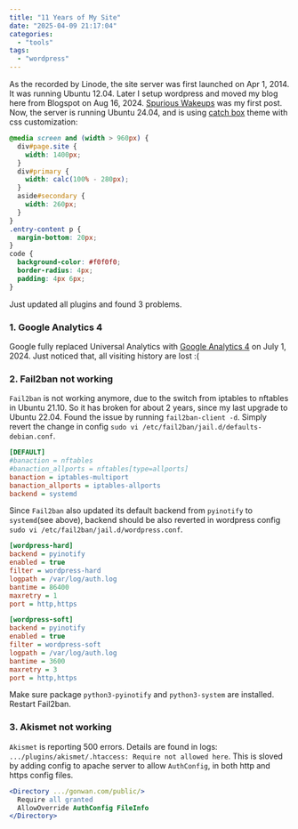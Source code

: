 ```yaml
---
title: "11 Years of My Site"
date: "2025-04-09 21:17:04"
categories: 
  - "tools"
tags: 
  - "wordpress"
---
```


As the recorded by Linode, the site server was first launched on Apr 1, 2014. It was running Ubuntu 12.04. Later I setup wordpress and moved my blog here from Blogspot on Aug 16, 2024. [Spurious Wakeups](https://www.gonwan.com/2014/11/20/spurious-wakeups/) was my first post. Now, the server is running Ubuntu 24.04, and is using [catch box](https://wordpress.org/themes/catch-box/) theme with css customization:

```css
@media screen and (width > 960px) {
  div#page.site {
    width: 1400px;
  }
  div#primary {
    width: calc(100% - 280px);
  }
  aside#secondary {
    width: 260px;
  }
}
.entry-content p {
  margin-bottom: 20px;
}
code {
  background-color: #f0f0f0;
  border-radius: 4px;
  padding: 4px 6px;
}
```

Just updated all plugins and found 3 problems.

### 1. Google Analytics 4

Google fully replaced Universal Analytics with [Google Analytics 4](http://) on July 1, 2024. Just noticed that, all visiting history are lost :(

### 2. Fail2ban not working

`Fail2ban` is not working anymore, due to the switch from iptables to nftables in Ubuntu 21.10. So it has broken for about 2 years, since my last upgrade to Ubuntu 22.04. Found the issue by running `fail2ban-client -d`. Simply revert the change in config `sudo vi /etc/fail2ban/jail.d/defaults-debian.conf`.

```ini
[DEFAULT]
#banaction = nftables
#banaction_allports = nftables[type=allports]
banaction = iptables-multiport
banaction_allports = iptables-allports
backend = systemd
```

Since `Fail2ban` also updated its default backend from `pyinotify` to `systemd`(see above), backend should be also reverted in wordpress config `sudo vi /etc/fail2ban/jail.d/wordpress.conf`.

```ini
[wordpress-hard]
backend = pyinotify
enabled = true
filter = wordpress-hard
logpath = /var/log/auth.log
bantime = 86400
maxretry = 1
port = http,https

[wordpress-soft]
backend = pyinotify
enabled = true
filter = wordpress-soft
logpath = /var/log/auth.log
bantime = 3600
maxretry = 3
port = http,https
```

Make sure package `python3-pyinotify` and `python3-system` are installed. Restart Fail2ban.

### 3. Akismet not working

`Akismet` is reporting 500 errors. Details are found in logs: `.../plugins/akismet/.htaccess: Require not allowed here`. This is sloved by adding config to apache server to allow `AuthConfig`, in both http and https config files.

```apache
<Directory .../gonwan.com/public/>
  Require all granted
  AllowOverride AuthConfig FileInfo
</Directory>
```
